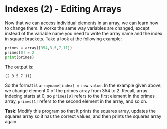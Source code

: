 # Indexes (2) - Editing Arrays

Now that we can access individual elements in an array, we can learn how to change them. It works the same way variables are changed, except instead of the variable name you need to write the array name and the index in square brackets. Take a look at the following example:

```python
primes = array([354,3,5,7,11])
primes[0] = 2
print(primes)
```
The output is:

```
[2 3 5 7 11]
```

So the format is `arrayname[index] = new value`. In the example given above, we change element 0 of the primes array from 354 to 2. Recall, array indexing starts at 0, so `primes[0]` refers to the first element in the primes array, `primes[1]` refers to the second element in the array, and so on.

**Task:** Modify this program so that it prints the squares array, updates the squares array so it has the correct values, and then prints the squares array again.

